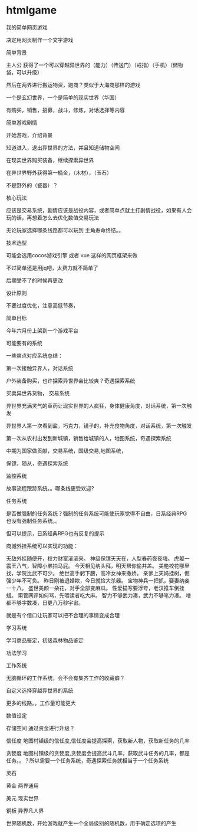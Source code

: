# htmlgame
我的简单网页游戏

决定用网页制作一个文字游戏


简单背景 

主人公 获得了一个可以穿越异世界的（能力）（传送门）（戒指）（手机）（储物袋，可以升级）

然后在两界进行搬运物资，跑商？类似于大海商那样的游戏

一个是玄幻世界，一个是简单的现实世界（华国）

有购买，销售，招募，战斗，修炼，对话选择等内容

简单游戏剧情

开始游戏，介绍背景

知道进入，退出异世界的方法，并且知道储物空间

在现实世界购买装备，继续探索异世界

在异世界野外获得第一桶金，（木材），（玉石）

不是野外的（瓷器）？

核心玩法

应该是交易系统，剧情应该是战役内容，或者简单点就主打剧情战役，如果有人会玩的话，再想着怎么去优化数值交易玩法

无论玩家选择哪条线路都可以玩到 主角寿命终结。。


技术选型

可能会选用cocos游戏引擎 或者 vue 这样的网页框架来做

不过简单还是用jq吧，太费力就不简单了

后期受不了的时候再更改

设计原则

不要过度优化，注意高低节奏，

简单目标

今年六月份上架到一个游戏平台


可能要有的系统

一些爽点对应系统总结：

第一次接触异界人，对话系统

户外装备购买，也许探索异世界会比较爽？奇遇探索系统

买卖异世界货物， 交易系统

异世界充满灵气的草药让现实世界的人疯狂，身体健康角度，对话系统，第一次触发

异世界人第一次看到盐，巧克力，镜子的，补充食物角度，对话系统，第一次触发

第一次从农村出发到新城镇，销售给城镇的人，地图系统，奇遇探索系统

中期为国家做贡献，交易系统，国级交易,地图系统，

保镖，随从，奇遇探索系统

监控系统

故事流程跟踪系统。。哪条线更受欢迎?

任务系统

是否做强制的任务系统？强制的任务系统可能使玩家觉得不自由，日系经典RPG也没有强制任务系统。。

但可以提示，日系经典RPG也有反复的提示

商城外挂系统可以实现的功能：

无敌外挂随便开，权力财富滚滚来。
神级保镖天天在，人型春药夜夜嗨。
虎躯一震王八气，智障小弟拍马屁。
今天相见纳头拜，明天帮你偷井盖。
美艳校花哪里找，学院比武不可少。
绝世高手躬下腰，高冷女神来撒娇。
亲爹上天妈挂树，倔强少年不可负。
昨日刚被退婚欺，今日就捡大杀器。
宝物神兵一把抓，娶妻纳妾一十八。
盛世美颜一朵花，对手全部变麻瓜。
性爱描写要浮夸，老汉推车倒挂蜡。
甭管网评如何骂，先喂读者吃大麻。
智力不够武力凑，武力不够笔力凑。
啥都不够字数凑，日更八万秒宇宙。

就是有个借口让玩家可以把不合理的事情变成合理

学习系统

学习商品鉴定，初级森林物品鉴定

功法学习

工作系统

无脑循环的工作系统，会不会有集齐工作的收藏癖？

自定义选择穿越异世界的系统

更多的线路。。工作量可能更大


数值设定

存储空间 通过资金进行升级？

信任度   地图村镇级的信任度,信任度会提高探索，获取新人物，获取新任务的几率

贪婪度   地图村镇级的贪婪度,贪婪度会提高武斗几率，获取武斗任务的几率，都是任务。。？所以需要一个任务系统，奇遇探索任务就相当于一个任务系统

灵石 

黄金 两界通用

美元 现实世界

铜板 异界凡人界

世界随机数，开始游戏就产生一个全局级别的随机数，用于确定选项的产生





